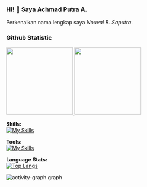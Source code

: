 ### Hi! 👋 Saya Achmad Putra A.

Perkenalkan nama lengkap saya *Nouval B. Saputra*.

### Github Statistic
<p align="left">
<a href="https://github.com/novalbahri17">
  <img height="180em" src="https://github-readme-stats-eight-theta.vercel.app/api?username=AchmadPutraA12&show_icons=true&theme=algolia&include_all_commits=true&count_private=true"/>
  <img height="180em" src="https://github-readme-stats-eight-theta.vercel.app/api/top-langs/?username=novalbahri17&layout=compact&langs_count=8&theme=algolia"/>
</a>
</p>

**Skills:**<br>
[![My Skills](https://skillicons.dev/icons?i=cpp,py,java,javascript,typescript,vue,react,flutter,bootstrap,laravel,tailwind,dart&theme=dark)](https://skillicons.dev)

**Tools:**<br>
[![My Skills](https://skillicons.dev/icons?i=androidstudio,visualstudio,vscode,powershell,github,gitlab,figma&theme=dark)](https://skillicons.dev)

**Language Stats:**<br>
[![Top Langs](https://github-readme-stats.vercel.app/api/top-langs/?username=AchmadPutraA12&layout=compact&theme=onedark)](https://github.com/anuraghazra/github-readme-stats)

<img src="https://github-readme-activity-graph.vercel.app/graph?username=AchmadPutraA12&radius=16&theme=react&area=true&order=5" height="auto" alt="activity-graph graph"/>
